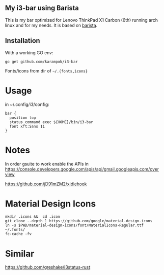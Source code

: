 ## My i3-bar using Barista

This is my bar optimized for Lenovo ThinkPad X1 Carbon (6th) running arch linux and for my needs.
It is based on [barista](https://github.com/soumya92/barista).

## Installation

With a working GO env:

    go get github.com/karampok/i3-bar

Fonts/icons from dir of `~/.{fonts,icons}`

# Usage

in ~/.config/i3/config:

```
bar {
  position top
  status_command exec ${HOME}/bin/i3-bar
  font xft:Sans 11
}
```

# Notes

In order gsuite to work enable the APIs in https://console.developers.google.com/apis/api/gmail.googleapis.com/overview

https://github.com/jD91mZM2/xidlehook


# Material Design Icons

```
mkdir .icons &&  cd .icon
git clone --depth 1 https://github.com/google/material-design-icons
ln -s $PWD/material-design-icons/font/MaterialIcons-Regular.ttf ~/.fonts/
fc-cache -fv
```



# Similar
https://github.com/greshake/i3status-rust
